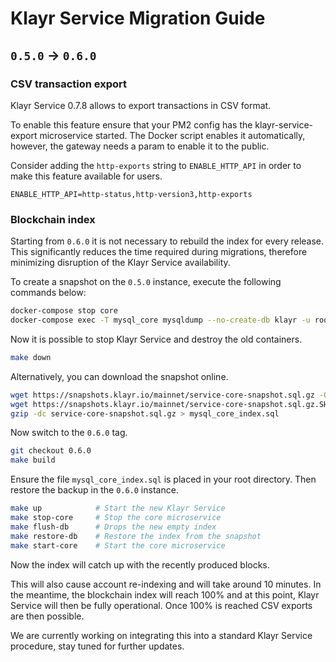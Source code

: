 # Klayr Service Migration Guide

## `0.5.0` -> `0.6.0`

### CSV transaction export

Klayr Service 0.7.8 allows to export transactions in CSV format.

To enable this feature ensure that your PM2 config has the klayr-service-export microservice started. The Docker script enables it automatically, however, the gateway needs a param to enable it to the public.

Consider adding the `http-exports` string to `ENABLE_HTTP_API` in order to make this feature available for users.

`ENABLE_HTTP_API=http-status,http-version3,http-exports`

### Blockchain index

Starting from `0.6.0` it is not necessary to rebuild the index for every release. This significantly reduces the time required during migrations, therefore minimizing disruption of the Klayr Service availability.

To create a snapshot on the `0.5.0` instance, execute the following commands below:

```bash
docker-compose stop core
docker-compose exec -T mysql_core mysqldump --no-create-db klayr -u root -ppassword > mysql_core_index.sql
```

Now it is possible to stop Klayr Service and destroy the old containers.

```bash
make down
```

Alternatively, you can download the snapshot online.

```bash
wget https://snapshots.klayr.io/mainnet/service-core-snapshot.sql.gz -O service-core-snapshot.sql.gz
wget https://snapshots.klayr.io/mainnet/service-core-snapshot.sql.gz.SHA256 -O- | sha256sum -c
gzip -dc service-core-snapshot.sql.gz > mysql_core_index.sql
```

Now switch to the `0.6.0` tag.

```bash
git checkout 0.6.0
make build
```

Ensure the file `mysql_core_index.sql` is placed in your root directory.
Then restore the backup in the `0.6.0` instance.

```bash
make up            # Start the new Klayr Service
make stop-core     # Stop the core microservice
make flush-db      # Drops the new empty index
make restore-db    # Restore the index from the snapshot
make start-core    # Start the core microservice
```

Now the index will catch up with the recently produced blocks.

This will also cause account re-indexing and will take around 10 minutes. In the meantime, the blockchain index will reach 100% and at this point, Klayr Service will then be fully operational. Once 100% is reached CSV exports are then possible.

We are currently working on integrating this into a standard Klayr Service procedure, stay tuned for further updates.
